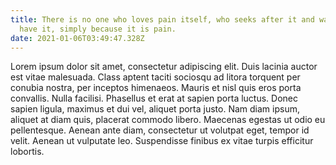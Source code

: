 ```yaml
---
title: There is no one who loves pain itself, who seeks after it and wants to
  have it, simply because it is pain.
date: 2021-01-06T03:49:47.328Z
---
```

<!--StartFragment-->

Lorem ipsum dolor sit amet, consectetur adipiscing elit. Duis lacinia auctor est vitae malesuada. Class aptent taciti sociosqu ad litora torquent per conubia nostra, per inceptos himenaeos. Mauris et nisl quis eros porta convallis. Nulla facilisi. Phasellus et erat at sapien porta luctus. Donec sapien ligula, maximus et dui vel, aliquet porta justo. Nam diam ipsum, aliquet at diam quis, placerat commodo libero. Maecenas egestas ut odio eu pellentesque. Aenean ante diam, consectetur ut volutpat eget, tempor id velit. Aenean ut vulputate leo. Suspendisse finibus ex vitae turpis efficitur lobortis.

<!--EndFragment-->